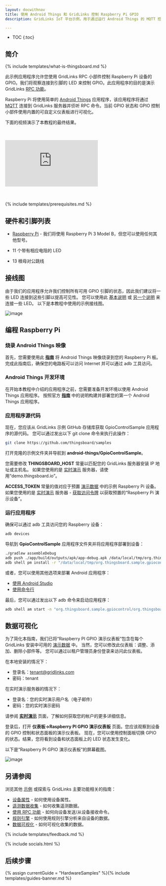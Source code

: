 ```yaml
---
layout: docwithnav
title: 使用 Android Things 和 GridLinks 控制 Raspberry Pi GPIO
description: GridLinks IoT 平台示例，用于通过运行 Android Things 的 MQTT 控制 Raspberry Pi GPIO

---
```


* TOC
{:toc}

## 简介
{% include templates/what-is-thingsboard.md %}

此示例应用程序允许您使用 GridLinks RPC 小部件控制 Raspberry Pi 设备的 GPIO。我们将观察连接到引脚的 LED 来控制 GPIO。此应用程序的目的是演示 GridLinks [RPC 功能](/docs/user-guide/rpc/)。

Raspberry Pi 将使用简单的 [Android Things](https://developer.android.com/things/index.html) 应用程序，该应用程序将通过 [MQTT](https://en.wikipedia.org/wiki/MQTT) 连接到 GridLinks 服务器并侦听 RPC 命令。当前 GPIO 状态和 GPIO 控制小部件使用内置的可自定义仪表板进行可视化。

下面的视频演示了本教程的最终结果。

<br>
<br>
<div id="video">  
    <div id="video_wrapper">
        <iframe src="https://www.youtube.com/embed/SRnYjoS3M0Y" frameborder="0" allowfullscreen></iframe>
    </div>
</div>
<br>
<br>

{% include templates/prerequisites.md %}

## 硬件和引脚列表

- [Raspberry Pi](https://en.wikipedia.org/wiki/Raspberry_Pi) - 我们将使用 Raspberry Pi 3 Model B，但您可以使用任何其他型号。

- 11 个带有相应电阻的 LED

- 13 根母对公跳线

## 接线图

由于我们的应用程序允许我们控制所有可用 GPIO 引脚的状态，因此我们建议将一些 LED 连接到这些引脚以提高可见性。
您可以使用此 [基本说明](https://www.raspberrypi.org/documentation/usage/gpio/) 或 [另一个说明](https://projects.drogon.net/raspberry-pi/gpio-examples/tux-crossing/gpio-examples-1-a-single-led/) 来连接一些 LED。
以下是本教程中使用的示例接线图。

![image](/images/samples/raspberry/gpio-android-things/raspberry-gpio-leds.png)

## 编程 Raspberry Pi

### 烧录 Android Things 映像

首先，您需要使用此 [**指南**](https://developer.android.com/things/hardware/raspberrypi.html#flashing_the_image) 将 Android Things 映像烧录到您的 Raspberry Pi 板。
完成此指南后，确保您的电路板可以访问 Internet 并可以通过 adb 工具访问。

### Android Things 开发环境

在开始本教程中介绍的应用程序之前，您需要准备开发环境以使用 Android Things 应用程序。
按照官方 [**指南**](https://developer.android.com/things/training/first-device/index.html) 中的说明构建并部署您的第一个 Android Things 应用程序。

### 应用程序源代码

现在，您应该从 GridLinks 示例 GitHub 存储库获取 GpioControlSample 应用程序的源代码。
您可以通过发出以下 git clone 命令来执行此操作：

```bash
git clone https://github.com/thingsboard/samples
```

打开克隆的示例文件夹并导航到 **android-things/GpioControlSample**。

您需要修改 **THINGSBOARD_HOST** 常量以匹配您的 GridLinks 服务器安装 IP 地址或主机名。
如果您使用的是 [实时演示](https://demo.thingsboard.io/) 服务器，请使用“demo.thingsboard.io”。

**ACCESS_TOKEN** 常量的值对应于预置 [演示数据](/docs/samples/demo-account/#tenant-devices) 中的示例 Raspberry Pi 设备。
如果您使用的是 [实时演示](https://demo.thingsboard.io/) 服务器 - [获取访问令牌](/docs/user-guide/ui/devices/#manage-device-credentials) 以获取预置的“Raspberry Pi 演示设备”。

### 运行应用程序

确保可以通过 adb 工具访问您的 Raspberry 设备：

```bash
adb devices
```

导航到 **GpioControlSample** 应用程序文件夹并将应用程序部署到设备：

```bash
./gradlew assembleDebug
adb push ./app/build/outputs/apk/app-debug.apk /data/local/tmp/org.thingsboard.sample.gpiocontrol
adb shell pm install -r "/data/local/tmp/org.thingsboard.sample.gpiocontrol"
```

或者，您可以使用其他选项来部署 Android 应用程序：

- [使用 Android Studio](https://developer.android.com/studio/run/index.html)
- [使用命令行](https://developer.android.com/studio/build/building-cmdline.html)

最后，您可以通过发出以下 adb 命令来启动应用程序：

```bash
adb shell am start -n "org.thingsboard.sample.gpiocontrol/org.thingsboard.sample.gpiocontrol.GpioControlActivity" -a android.intent.action.MAIN -c android.intent.category.LAUNCHER
```

## 数据可视化

为了简化本指南，我们已将“Raspberry PI GPIO 演示仪表板”包含在每个 GridLinks 安装中可用的 [演示数据](/docs/samples/demo-account/#dashboards) 中。
当然，您可以修改此仪表板：调整、添加、删除小部件等。
您可以通过以租户管理员身份登录来访问此仪表板。

在本地安装的情况下：

- 登录名：tenant@gridlinks.com
- 密码：tenant

在实时演示服务器的情况下：

- 登录名：您的实时演示用户名（电子邮件）
- 密码：您的实时演示密码

请参阅 **[实时演示](/docs/user-guide/live-demo/)** 页面，了解如何获取您的帐户的更多详细信息。

登录后，打开 **仪表板->Raspberry PI GPIO 演示仪表板** 页面。您应该观察到设备的 GPIO 控制和状态面板的演示仪表板。
现在，您可以使用控制面板切换 GPIO 的状态。结果，您将看到设备和状态面板上的 LED 状态发生变化。

以下是“Raspberry PI GPIO 演示仪表板”的屏幕截图。

![image](/images/samples/raspberry/gpio/dashboard.png)

## 另请参阅

浏览其他 [示例](/docs/samples) 或探索与 GridLinks 主要功能相关的指南：

- [设备属性](/docs/user-guide/attributes/) - 如何使用设备属性。
- [遥测数据收集](/docs/user-guide/telemetry/) - 如何收集遥测数据。
- [使用 RPC 功能](/docs/user-guide/rpc/) - 如何向设备发送/从设备接收命令。
- [规则引擎](/docs/user-guide/rule-engine/) - 如何使用规则引擎分析来自设备的数据。
- [数据可视化](/docs/user-guide/visualization/) - 如何可视化收集的数据。

{% include templates/feedback.md %}

{% include socials.html %}

## 后续步骤

{% assign currentGuide = "HardwareSamples" %}{% include templates/guides-banner.md %}
